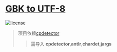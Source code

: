 # [GBK to UTF-8](https://github.com/kakakakakakakakakakakaka/gbktoutf8/releases)
[![license](https://badgen.net/badge/license/LGPL-3.0)](https://github.com/kakakakakakakakakakakaka/gbk_to_utf8/blob/master/LICENSE)

>项目依赖[cpdetector](http://cpdetector.sourceforge.net/index.shtml)
>>需导入 **cpdetector**,**antlr**,**chardet**,**jargs**